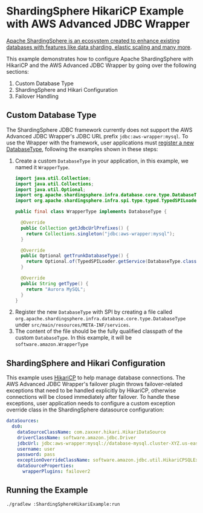 # ShardingSphere HikariCP Example with AWS Advanced JDBC Wrapper

[Apache ShardingSphere is an ecosystem created to enhance existing databases with features like data sharding, elastic scaling and many more](https://shardingsphere.apache.org/document/current/en/overview/#introduction).

This example demonstrates how to configure Apache ShardingSphere with HikariCP and the AWS Advanced JDBC Wrapper by going over the following sections:
1. Custom Database Type
2. ShardingSphere and Hikari Configuration
3. Failover Handling

## Custom Database Type

The ShardingSphere JDBC framework currently does not support the AWS Advanced JDBC Wrapper's JDBC URL prefix `jdbc:aws-wrapper:mysql`. To use the Wrapper with the framework, user applications must [register a new DatabaseType](https://github.com/apache/shardingsphere/issues/31618#issuecomment-2154732320), following the examples shown in these steps:

1. Create a custom `DatabaseType` in your application, in this example, we named it `WrapperType`.
    ```java
    import java.util.Collection;
    import java.util.Collections;
    import java.util.Optional;
    import org.apache.shardingsphere.infra.database.core.type.DatabaseType;
    import org.apache.shardingsphere.infra.spi.type.typed.TypedSPILoader;
    
    public final class WrapperType implements DatabaseType {
    
      @Override
      public Collection getJdbcUrlPrefixes() {
        return Collections.singleton("jdbc:aws-wrapper:mysql");
      }
    
      @Override
      public Optional getTrunkDatabaseType() {
        return Optional.of(TypedSPILoader.getService(DatabaseType.class, "MySQL"));
      }
    
      @Override
      public String getType() {
        return "Aurora MySQL";
      }
    }
    ```
2. Register the new `DatabaseType` with SPI by creating a file called `org.apache.shardingsphere.infra.database.core.type.DatabaseType` under `src/main/resources/META-INF/services`.
3. The content of the file should be the fully qualified classpath of the custom `DatabaseType`. In this example, it will be `software.amazon.WrapperType`

## ShardingSphere and Hikari Configuration

This example uses [HikariCP](https://github.com/brettwooldridge/HikariCP) to help manage database connections. The AWS Advanced JDBC Wrapper's failover plugin throws failover-related exceptions that need to be handled explicitly by HikariCP, otherwise connections will be closed immediately after failover.
To handle these exceptions, user application needs to configure a custom exception override class in the ShardingSphere datasource configuration:
```yaml
dataSources:
  ds0:
    dataSourceClassName: com.zaxxer.hikari.HikariDataSource
    driverClassName: software.amazon.jdbc.Driver
    jdbcUrl: jdbc:aws-wrapper:mysql://database-mysql.cluster-XYZ.us-east-2.rds.amazonaws.com:3306/shard0
    username: user
    password: pass
    exceptionOverrideClassName: software.amazon.jdbc.util.HikariCPSQLException
    dataSourceProperties:
      wrapperPlugins: failover2
```

## Running the Example

```bash
./gradlew :ShardingSphereHikariExample:run
```
